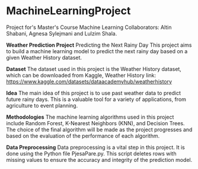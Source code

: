 # MachineLearningProject

Project for's Master's Course Machine Learning
Collaborators: Altin Shabani, Agnesa Sylejmani and Lulzim Shala. 

**Weather Prediction Project**
Predicting the Next Rainy Day
This project aims to build a machine learning model to predict the next rainy day based on a given Weather History dataset.

**Dataset**
The dataset used in this project is the Weather History dataset, which can be downloaded from Kaggle, Weather History link: https://www.kaggle.com/datasets/dataacademyhub/weatherhistory

**Idea**
The main idea of this project is to use past weather data to predict future rainy days. This is a valuable tool for a variety of applications, from agriculture to event planning.

**Methodologies**
The machine learning algorithms used in this project include Random Forest, K-Nearest Neighbors (KNN), and Decision Trees. The choice of the final algorithm will be made as the project progresses and based on the evaluation of the performance of each algorithm.

**Data Preprocessing**
Data preprocessing is a vital step in this project. It is done using the Python file PjesaPare.py. This script deletes rows with missing values to ensure the accuracy and integrity of the prediction model.
